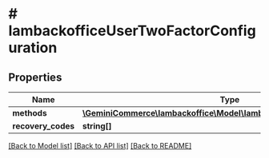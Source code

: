 # # IambackofficeUserTwoFactorConfiguration


## Properties


Name | Type | Description | Notes
------------ | ------------- | ------------- | -------------
**methods**| [**\GeminiCommerce\Iambackoffice\Model\IambackofficeTwoFactorMethod[]**](IambackofficeTwoFactorMethod.md) |   | [optional]
**recovery_codes**| **string[]** |   | [optional]


[[Back to Model list]](../../README.md#models) [[Back to API list]](../../README.md#endpoints) [[Back to README]](../../README.md)